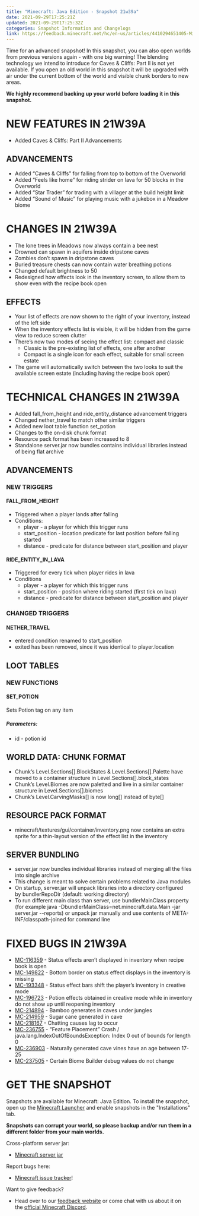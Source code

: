 ```yaml
---
title: "Minecraft: Java Edition - Snapshot 21w39a"
date: 2021-09-29T17:25:21Z
updated: 2021-09-29T17:25:32Z
categories: Snapshot Information and Changelogs
link: https://feedback.minecraft.net/hc/en-us/articles/4410294651405-Minecraft-Java-Edition-Snapshot-21w39a
---
```


Time for an advanced snapshot! In this snapshot, you can also open worlds from previous versions again - with one big warning! The blending technology we intend to introduce for Caves & Cliffs: Part II is not yet available. If you open an old world in this snapshot it will be upgraded with air under the current bottom of the world and visible chunk borders to new areas.  
  
**We highly recommend backing up your world before loading it in this snapshot.**

# NEW FEATURES IN 21W39A

- Added Caves & Cliffs: Part II Advancements

## ADVANCEMENTS

- Added “Caves & Cliffs” for falling from top to bottom of the Overworld
- Added “Feels like home” for riding strider on lava for 50 blocks in the Overworld
- Added “Star Trader” for trading with a villager at the build height limit
- Added “Sound of Music” for playing music with a jukebox in a Meadow biome

# CHANGES IN 21W39A

- The lone trees in Meadows now always contain a bee nest
- Drowned can spawn in aquifers inside dripstone caves
- Zombies don’t spawn in dripstone caves
- Buried treasure chests can now contain water breathing potions
- Changed default brightness to 50
- Redesigned how effects look in the inventory screen, to allow them to show even with the recipe book open

## EFFECTS

- Your list of effects are now shown to the right of your inventory, instead of the left side
- When the inventory effects list is visible, it will be hidden from the game view to reduce screen clutter
- There’s now two modes of seeing the effect list: compact and classic
  - Classic is the pre-existing list of effects, one after another
  - Compact is a single icon for each effect, suitable for small screen estate
- The game will automatically switch between the two looks to suit the available screen estate (including having the recipe book open)

# TECHNICAL CHANGES IN 21W39A

- Added fall_from_height and ride_entity_distance advancement triggers
- Changed nether_travel to match other similar triggers
- Added new loot table function set_potion
- Changes to the on-disk chunk format
- Resource pack format has been increased to 8
- Standalone server.jar now bundles contains individual libraries instead of being flat archive

## ADVANCEMENTS

### NEW TRIGGERS

#### FALL_FROM_HEIGHT

- Triggered when a player lands after falling
- Conditions:
  - player - a player for which this trigger runs
  - start_position - location predicate for last position before falling started
  - distance - predicate for distance between start_position and player

#### RIDE_ENTITY_IN_LAVA

- Triggered for every tick when player rides in lava
- Conditions
  - player - a player for which this trigger runs
  - start_position - position where riding started (first tick on lava)
  - distance - predicate for distance between start_position and player

### CHANGED TRIGGERS

#### NETHER_TRAVEL

- entered condition renamed to start_position
- exited has been removed, since it was identical to player.location

## LOOT TABLES

### NEW FUNCTIONS

#### SET_POTION

Sets Potion tag on any item

##### Parameters:

- id - potion id

## WORLD DATA: CHUNK FORMAT

- Chunk’s Level.Sections\[\].BlockStates & Level.Sections\[\].Palette have moved to a container structure in Level.Sections\[\].block_states
- Chunk’s Level.Biomes are now paletted and live in a similar container structure in Level.Sections\[\].biomes
- Chunk’s Level.CarvingMasks\[\] is now long\[\] instead of byte\[\]

## RESOURCE PACK FORMAT

- minecraft/textures/gui/container/inventory.png now contains an extra sprite for a thin-layout version of the effect list in the inventory

## SERVER BUNDLING

- server.jar now bundles individual libraries instead of merging all the files into single archive
- This change is meant to solve certain problems related to Java modules
- On startup, server.jar will unpack libraries into a directory configured by bundlerRepoDir (default: working directory)
- To run different main class than server, use bundlerMainClass property (for example java -DbundlerMainClass=net.minecraft.data.Main -jar server.jar --reports) or unpack jar manually and use contents of META-INF/classpath-joined for command line

# FIXED BUGS IN 21W39A

- [MC-116359](https://bugs.mojang.com/browse/MC-116359) - Status effects aren’t displayed in inventory when recipe book is open
- [MC-149822](https://bugs.mojang.com/browse/MC-149822) - Bottom border on status effect displays in the inventory is missing
- [MC-193348](https://bugs.mojang.com/browse/MC-193348) - Status effect bars shift the player’s inventory in creative mode
- [MC-196723](https://bugs.mojang.com/browse/MC-196723) - Potion effects obtained in creative mode while in inventory do not show up until reopening inventory
- [MC-214894](https://bugs.mojang.com/browse/MC-214894) - Bamboo generates in caves under jungles
- [MC-214959](https://bugs.mojang.com/browse/MC-214959) - Sugar cane generated in cave
- [MC-218167](https://bugs.mojang.com/browse/MC-218167) - Chatting causes lag to occur
- [MC-236755](https://bugs.mojang.com/browse/MC-236755) - “Feature Placement” Crash / java.lang.IndexOutOfBoundsException: Index 0 out of bounds for length 0
- [MC-236903](https://bugs.mojang.com/browse/MC-236903) - Naturally generated cave vines have an age between 17-25
- [MC-237505](https://bugs.mojang.com/browse/MC-237505) - Certain Biome Builder debug values do not change

# GET THE SNAPSHOT

Snapshots are available for Minecraft: Java Edition. To install the snapshot, open up the [Minecraft Launcher](https://www.minecraft.net/download.html) and enable snapshots in the "Installations" tab.

**Snapshots can corrupt your world, so please backup and/or run them in a different folder from your main worlds.**

Cross-platform server jar:

- [Minecraft server jar](https://launcher.mojang.com/v1/objects/2b40ef4bf57b2040f7d9affb48c0131b228f954f/server.jar)

Report bugs here:

- [Minecraft issue tracker](https://bugs.mojang.com/browse/MC)!

Want to give feedback?

- Head over to our [feedback website](https://aka.ms/CavesCliffsFeedback?ref=minecraftnet) or come chat with us about it on the [official Minecraft Discord](https://discordapp.com/invite/minecraft).
